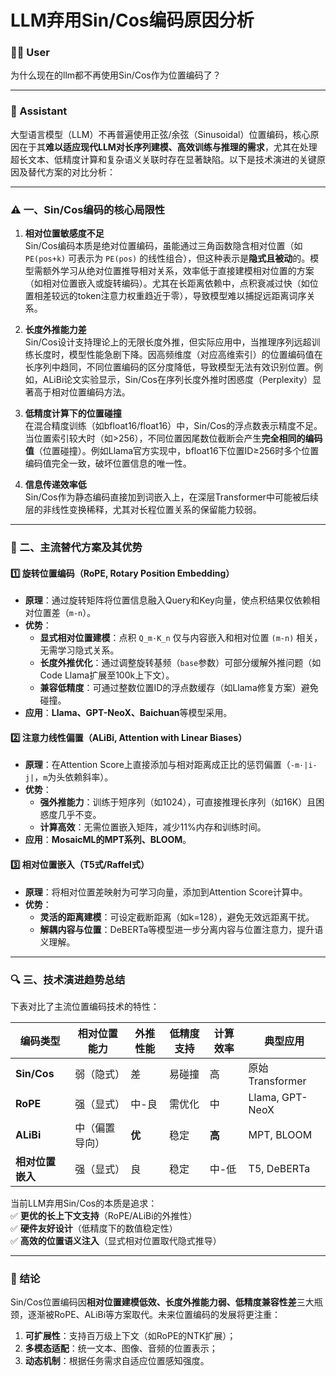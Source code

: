 # LLM弃用Sin/Cos编码原因分析

### 🧑‍💻 User

为什么现在的llm都不再使用Sin/Cos作为位置编码了？

---

### 🤖 Assistant

大型语言模型（LLM）不再普遍使用正弦/余弦（Sinusoidal）位置编码，核心原因在于其**难以适应现代LLM对长序列建模、高效训练与推理的需求**，尤其在处理超长文本、低精度计算和复杂语义关联时存在显著缺陷。以下是技术演进的关键原因及替代方案的对比分析：

---

### ⚠️ 一、Sin/Cos编码的核心局限性
1. **相对位置敏感度不足**  
   Sin/Cos编码本质是绝对位置编码，虽能通过三角函数隐含相对位置（如 `PE(pos+k)` 可表示为 `PE(pos)` 的线性组合），但这种表示是**隐式且被动**的。模型需额外学习从绝对位置推导相对关系，效率低于直接建模相对位置的方案（如相对位置嵌入或旋转编码）。尤其在长距离依赖中，点积衰减过快（如位置相差较远的token注意力权重趋近于零），导致模型难以捕捉远距离词序关系。

2. **长度外推能力差**  
   Sin/Cos设计支持理论上的无限长度外推，但实际应用中，当推理序列远超训练长度时，模型性能急剧下降。因高频维度（对应高维索引）的位置编码值在长序列中趋同，不同位置编码的区分度降低，导致模型无法有效识别位置。例如，ALiBi论文实验显示，Sin/Cos在序列长度外推时困惑度（Perplexity）显著高于相对位置编码方法。

3. **低精度计算下的位置碰撞**  
   在混合精度训练（如bfloat16/float16）中，Sin/Cos的浮点数表示精度不足。当位置索引较大时（如>256），不同位置因尾数位截断会产生**完全相同的编码值**（位置碰撞）。例如Llama官方实现中，bfloat16下位置ID≥256时多个位置编码值完全一致，破坏位置信息的唯一性。

4. **信息传递效率低**  
   Sin/Cos作为静态编码直接加到词嵌入上，在深层Transformer中可能被后续层的非线性变换稀释，尤其对长程位置关系的保留能力较弱。

---

### 🚀 二、主流替代方案及其优势
#### 1️⃣ **旋转位置编码（RoPE, Rotary Position Embedding）**  
- **原理**：通过旋转矩阵将位置信息融入Query和Key向量，使点积结果仅依赖相对位置差（`m-n`）。  
- **优势**：  
  - **显式相对位置建模**：点积 `Q_m·K_n` 仅与内容嵌入和相对位置 `(m-n)` 相关，无需学习隐式关系。  
  - **长度外推优化**：通过调整旋转基频（`base`参数）可部分缓解外推问题（如Code Llama扩展至100k上下文）。  
  - **兼容低精度**：可通过整数位置ID的浮点数缓存（如Llama修复方案）避免碰撞。  
- **应用**：**Llama、GPT-NeoX、Baichuan**等模型采用。

#### 2️⃣ **注意力线性偏置（ALiBi, Attention with Linear Biases）**  
- **原理**：在Attention Score上直接添加与相对距离成正比的惩罚偏置（`-m·|i-j|`，`m`为头依赖斜率）。  
- **优势**：  
  - **强外推能力**：训练于短序列（如1024），可直接推理长序列（如16K）且困惑度几乎不变。  
  - **计算高效**：无需位置嵌入矩阵，减少11%内存和训练时间。  
- **应用**：**MosaicML的MPT系列、BLOOM**。

#### 3️⃣ **相对位置嵌入（T5式/Raffel式）**  
- **原理**：将相对位置差映射为可学习向量，添加到Attention Score计算中。  
- **优势**：  
  - **灵活的距离建模**：可设定截断距离（如k=128），避免无效远距离干扰。  
  - **解耦内容与位置**：DeBERTa等模型进一步分离内容与位置注意力，提升语义理解。  

---

### 🔍 三、技术演进趋势总结
下表对比了主流位置编码技术的特性：

| **编码类型**       | **相对位置能力** | **外推性能** | **低精度支持** | **计算效率** | **典型应用**        |
|--------------------|------------------|--------------|----------------|--------------|---------------------|
| **Sin/Cos**        | 弱（隐式）       | 差           | 易碰撞         | 高           | 原始Transformer     |
| **RoPE**           | 强（显式）       | 中-良        | 需优化         | 中           | Llama, GPT-NeoX     |
| **ALiBi**          | 中（偏置导向）   | **优**       | 稳定           | **高**       | MPT, BLOOM          |
| **相对位置嵌入**   | 强（显式）       | 良           | 稳定           | 中-低        | T5, DeBERTa         |

当前LLM弃用Sin/Cos的本质是追求：  
✅ **更优的长上下文支持**（RoPE/ALiBi的外推性）  
✅ **硬件友好设计**（低精度下的数值稳定性）  
✅ **高效的位置语义注入**（显式相对位置取代隐式推导）  

---

### 💎 结论
Sin/Cos位置编码因**相对位置建模低效、长度外推能力弱、低精度兼容性差**三大瓶颈，逐渐被RoPE、ALiBi等方案取代。未来位置编码的发展将更注重：
1. **可扩展性**：支持百万级上下文（如RoPE的NTK扩展）；
2. **多模态适配**：统一文本、图像、音频的位置表示；
3. **动态机制**：根据任务需求自适应位置感知强度。